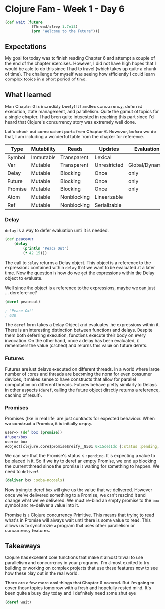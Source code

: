 # Clojure Fam - Week 1 - Day 6

```clojure
(def wait (future
            (Thread/sleep 1.7e12)
            (prn "Welcome to the Future")))
```

## Expectations

My goal for today was to finish reading Chapter 6 and attempt a couple of the end of the chapter exercises. However, I did not have high hopes that I would be able to do this since I had to travel (which takes up quite a chunk of time). The challenge for myself was seeing how efficiently I could learn complex topics in a short period of time.

## What I learned

Man Chapter 6 is incredibly beefy! It handles concurrency, deferred execution, state management, and parallelism. Quite the gamut of topics for a single chapter. I had been quite interested in reaching this part since I'd heard that Clojure's concurrency story was extremely well done.

Let's check out some salient parts from Chapter 6. However, before we do that, I am including a wonderful table from the chapter for reference.

| Type    | Mutability | Reads       | Updates      | Evaluation     | Scope    |
| ------- | ---------- | ----------- | ------------ | -------------- | -------- |
| Symbol  | Immutable  | Transparent | Lexical      |
| Var     | Mutable    | Transparent | Unrestricted | Global/Dynamic |
| Delay   | Mutable    | Blocking    | Once         | only           | Lazy     |
| Future  | Mutable    | Blocking    | Once         | only           | Parallel |
| Promise | Mutable    | Blocking    | Once         | only           |
| Atom    | Mutable    | Nonblocking | Linearizable |
| Ref     | Mutable    | Nonblocking | Serializable |

### Delay

`delay` is a way to defer evaluation until it is needed.

```clojure
(def peaceout
    (delay
        (println "Peace Out")
        (* 42 15)))
```

The call to `delay` returns a Delay object. This object is a reference to the expressions contained within `delay` that we want to be evaluated at a later time. Now the question is how do we get the expressions within the Delay object to evaluate.

Well since the object is a reference to the expressions, maybe we can just ... dereference?

```clojure
(deref peaceout)

; "Peace Out"
; 630
```

The `deref` form takes a Delay Object and evaluates the expressions within it. There is an interesting distinction between functions and delays. Despite them both deferring execution, functions execute their body on every invocation. On the other hand, once a delay has been evaluated, it remembers the value (cached) and returns this value on future derefs.

### Futures

Futures are just delays executed on different threads. In a world where large number of cores and threads are becoming the norm for even consumer devices, it makes sense to have constructs that allow for parallel computation on different threads. Futures behave pretty similarly to Delays in other aspects (`deref`, calling the future object directly returns a reference, caching of result).

### Promises

Promises (like in real life) are just contracts for expected behaviour. When we construct a Promise, it is initially empty.

```clojure
user=> (def box (promise))
#'user/box
user=> box
#object[clojure.core$promise$reify__8501 0x15deb1dc {:status :pending, :val nil}]
```

We can see that the Promise's status is `:pending`. It is expecting a value to be placed in it. So if we try to deref an empty Promise, we end up blocking the current thread since the promise is waiting for something to happen. We need to `deliver`!.

```clojure
(deliver box :soba-noodels)
```

Now trying to deref `box` will give us the value that we delivered. However once we've delivered something to a Promise, we can't rescind it and change what we've delivered. We must re-bind an empty promise to the `box` symbol and re-deliver a value into it.

Promise is a Clojure concurrency Primitive. This means that trying to read what's in Promise will always wait until there is some value to read. This allows us to synchrozie a program that uses other parallelism or concurrency features.

## Takeaways

Clojure has excellent core functions that make it almost trivial to use parallelism and concurrency in your programs. I'm almost excited to try building or working on complex projects that use these features now to see how these play out in the real world.

There are a few more cool things that Chapter 6 covered. But I'm going to cover those topics tomorrow with a fresh and hopefully rested mind. It's been quite a busy day today and I definitely need some shut eye

```clojure
(deref wait)
```
